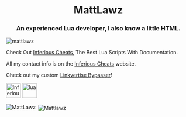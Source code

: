 <h1 align="center">MattLawz</h1>
<h3 align="center">An experienced Lua developer, I also know a little HTML.</h3>

<p align="left"> <img src="https://komarev.com/ghpvc/?username=mattlawz" alt="mattlawz" /> </p>

Check Out [Inferious Cheats](https://inferiouscheats.cf), The Best Lua Scripts With Documentation.

All my contact info is on the [Inferious Cheats](https://inferiouscheats.cf) website. 

Check out my custom [Linkvertise Bypasser](https://inferiousbypasser.cf)!

<img src="https://i.imgur.com/e48J3LK.png" alt="Inferious Cheats" width="40" height="40"/> <img src="https://i.imgur.com/TFVIojD.png" alt="lua" width="40" height="40"/> 

<p><img align="left" src="https://github-readme-stats.vercel.app/api/top-langs/?username=MattLawz" alt="MattLawz" /></p>

<p>&nbsp;<img align="center" src="https://github-readme-stats.vercel.app/api?username=Mattlawz&show_icons=true" alt="Mattlawz" /></p>

